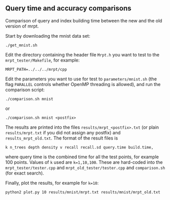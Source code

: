 ## Query time and accuracy comparisons

Comparison of query and index building time between the new and the old
version of mrpt.

Start by downloading the mnist data set:
```
./get_mnist.sh
```

Edit the directory containing the header file `Mrpt.h` you want to test to the `mrpt_tester/Makefile`, for example:
```
MRPT_PATH=../../../mrpt/cpp
```

Edit the parameters you want to use for test to `parameters/mnist.sh` (the flag `PARALLEL` controls whether OpenMP threading is allowed), and run the comparison script:
```
./comparison.sh mnist
```
or
```
./comparison.sh mnist <postfix>
```
The results are printed into the files `results/mrpt_<postfix>.txt` (or plain `results/mrpt.txt` if you did not assign any postfix) and `results_mrpt_old.txt`. The format of the result files is
```
k n_trees depth density v recall recall.sd query.time build.time,  
```
where query time is the combined time for all the test points, for example 100 points. Values of `k` used are `k=1,10,100`. These are hard-coded into the `mrpt_tester/tester.cpp` and `mrpt_old_tester/tester.cpp` and `comparison.sh` (for exact search).

Finally, plot the results, for example for `k=10`:
```
python2 plot.py 10 results/mnist/mrpt.txt results/mnist/mrpt_old.txt
```
